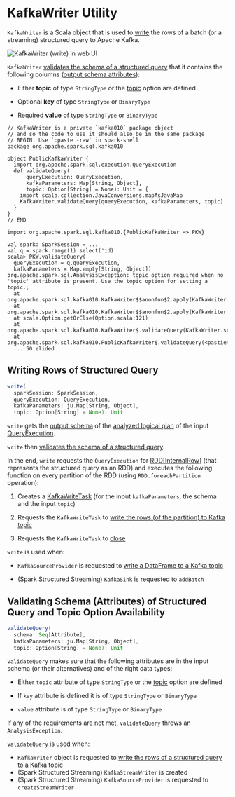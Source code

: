 # KafkaWriter Utility

`KafkaWriter` is a Scala object that is used to [write](#write) the rows of a batch (or a streaming) structured query to Apache Kafka.

![KafkaWriter (write) in web UI](../images/spark-sql-KafkaWriter-write-webui.png)

`KafkaWriter` [validates the schema of a structured query](#validateQuery) that it contains the following columns ([output schema attributes](../catalyst/QueryPlan.md#output)):

* Either **topic** of type `StringType` or the [topic](options.md#topic) option are defined

* Optional **key** of type `StringType` or `BinaryType`

* Required **value** of type `StringType` or `BinaryType`

```text
// KafkaWriter is a private `kafka010` package object
// and so the code to use it should also be in the same package
// BEGIN: Use `:paste -raw` in spark-shell
package org.apache.spark.sql.kafka010

object PublicKafkaWriter {
  import org.apache.spark.sql.execution.QueryExecution
  def validateQuery(
      queryExecution: QueryExecution,
      kafkaParameters: Map[String, Object],
      topic: Option[String] = None): Unit = {
    import scala.collection.JavaConversions.mapAsJavaMap
    KafkaWriter.validateQuery(queryExecution, kafkaParameters, topic)
  }
}
// END

import org.apache.spark.sql.kafka010.{PublicKafkaWriter => PKW}

val spark: SparkSession = ...
val q = spark.range(1).select('id)
scala> PKW.validateQuery(
  queryExecution = q.queryExecution,
  kafkaParameters = Map.empty[String, Object])
org.apache.spark.sql.AnalysisException: topic option required when no 'topic' attribute is present. Use the topic option for setting a topic.;
  at org.apache.spark.sql.kafka010.KafkaWriter$$anonfun$2.apply(KafkaWriter.scala:53)
  at org.apache.spark.sql.kafka010.KafkaWriter$$anonfun$2.apply(KafkaWriter.scala:52)
  at scala.Option.getOrElse(Option.scala:121)
  at org.apache.spark.sql.kafka010.KafkaWriter$.validateQuery(KafkaWriter.scala:51)
  at org.apache.spark.sql.kafka010.PublicKafkaWriter$.validateQuery(<pastie>:10)
  ... 50 elided
```

## <span id="write"> Writing Rows of Structured Query

```scala
write(
  sparkSession: SparkSession,
  queryExecution: QueryExecution,
  kafkaParameters: ju.Map[String, Object],
  topic: Option[String] = None): Unit
```

`write` gets the [output schema](../catalyst/QueryPlan.md#output) of the [analyzed logical plan](../QueryExecution.md#analyzed) of the input [QueryExecution](../QueryExecution.md).

`write` then [validates the schema of a structured query](#validateQuery).

In the end, `write` requests the `QueryExecution` for [RDD[InternalRow]](../QueryExecution.md#toRdd) (that represents the structured query as an RDD) and executes the following function on every partition of the RDD (using `RDD.foreachPartition` operation):

1. Creates a [KafkaWriteTask](KafkaWriteTask.md) (for the input `kafkaParameters`, the schema and the input `topic`)

1. Requests the `KafkaWriteTask` to [write the rows (of the partition) to Kafka topic](KafkaWriteTask.md#execute)

1. Requests the `KafkaWriteTask` to [close](KafkaWriteTask.md#close)

`write` is used when:

* `KafkaSourceProvider` is requested to [write a DataFrame to a Kafka topic](KafkaSourceProvider.md#createRelation-CreatableRelationProvider)

* (Spark Structured Streaming) `KafkaSink` is requested to `addBatch`

## <span id="validateQuery"> Validating Schema (Attributes) of Structured Query and Topic Option Availability

```scala
validateQuery(
  schema: Seq[Attribute],
  kafkaParameters: ju.Map[String, Object],
  topic: Option[String] = None): Unit
```

`validateQuery` makes sure that the following attributes are in the input schema (or their alternatives) and of the right data types:

* Either `topic` attribute of type `StringType` or the [topic](options.md#topic) option are defined

* If `key` attribute is defined it is of type `StringType` or `BinaryType`

* `value` attribute is of type `StringType` or `BinaryType`

If any of the requirements are not met, `validateQuery` throws an `AnalysisException`.

`validateQuery` is used when:

* `KafkaWriter` object is requested to [write the rows of a structured query to a Kafka topic](#write)
* (Spark Structured Streaming) `KafkaStreamWriter` is created
* (Spark Structured Streaming) `KafkaSourceProvider` is requested to `createStreamWriter`
